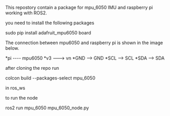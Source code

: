 This repostory contain a package for mpu_6050 IMU and raspberry pi working with ROS2.

you need to install the following packages

sudo pip install adafruit_mpu6050 board  


The connection between mpu6050 and raspberry pi is shown in the image below. 

*pi ---- mpu6050
*v3 ---> vn
*GND --> GND
*SCL --> SCL
*SDA --> SDA

after cloning the repo run 

colcon build --packages-select mpu_6050

in ros_ws

to run the node 

ros2 run mpu_6050 mpu_6050_node.py

